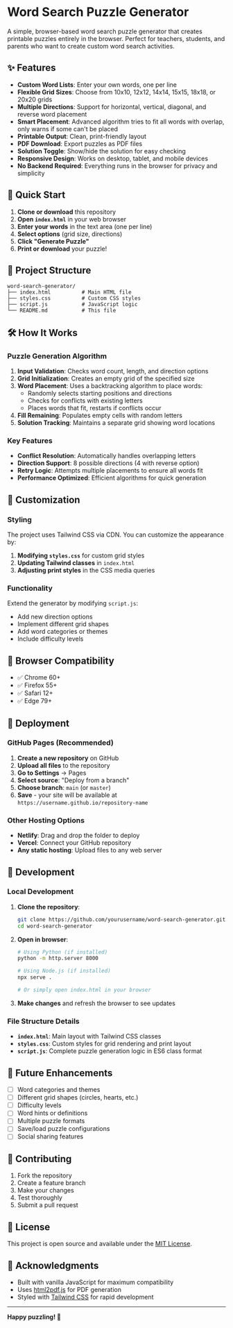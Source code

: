 # Word Search Puzzle Generator

A simple, browser-based word search puzzle generator that creates printable puzzles entirely in the browser. Perfect for teachers, students, and parents who want to create custom word search activities.

## ✨ Features

- **Custom Word Lists**: Enter your own words, one per line
- **Flexible Grid Sizes**: Choose from 10x10, 12x12, 14x14, 15x15, 18x18, or 20x20 grids
- **Multiple Directions**: Support for horizontal, vertical, diagonal, and reverse word placement
- **Smart Placement**: Advanced algorithm tries to fit all words with overlap, only warns if some can't be placed
- **Printable Output**: Clean, print-friendly layout
- **PDF Download**: Export puzzles as PDF files
- **Solution Toggle**: Show/hide the solution for easy checking
- **Responsive Design**: Works on desktop, tablet, and mobile devices
- **No Backend Required**: Everything runs in the browser for privacy and simplicity

## 🚀 Quick Start

1. **Clone or download** this repository
2. **Open `index.html`** in your web browser
3. **Enter your words** in the text area (one per line)
4. **Select options** (grid size, directions)
5. **Click "Generate Puzzle"**
6. **Print or download** your puzzle!

## 📁 Project Structure

```
word-search-generator/
├── index.html          # Main HTML file
├── styles.css          # Custom CSS styles
├── script.js           # JavaScript logic
└── README.md           # This file
```

## 🛠️ How It Works

### Puzzle Generation Algorithm

1. **Input Validation**: Checks word count, length, and direction options
2. **Grid Initialization**: Creates an empty grid of the specified size
3. **Word Placement**: Uses a backtracking algorithm to place words:
   - Randomly selects starting positions and directions
   - Checks for conflicts with existing letters
   - Places words that fit, restarts if conflicts occur
4. **Fill Remaining**: Populates empty cells with random letters
5. **Solution Tracking**: Maintains a separate grid showing word locations

### Key Features

- **Conflict Resolution**: Automatically handles overlapping letters
- **Direction Support**: 8 possible directions (4 with reverse option)
- **Retry Logic**: Attempts multiple placements to ensure all words fit
- **Performance Optimized**: Efficient algorithms for quick generation

## 🎨 Customization

### Styling

The project uses Tailwind CSS via CDN. You can customize the appearance by:

1. **Modifying `styles.css`** for custom grid styles
2. **Updating Tailwind classes** in `index.html`
3. **Adjusting print styles** in the CSS media queries

### Functionality

Extend the generator by modifying `script.js`:

- Add new direction options
- Implement different grid shapes
- Add word categories or themes
- Include difficulty levels

## 📱 Browser Compatibility

- ✅ Chrome 60+
- ✅ Firefox 55+
- ✅ Safari 12+
- ✅ Edge 79+

## 🚀 Deployment

### GitHub Pages (Recommended)

1. **Create a new repository** on GitHub
2. **Upload all files** to the repository
3. **Go to Settings** → Pages
4. **Select source**: "Deploy from a branch"
5. **Choose branch**: `main` (or `master`)
6. **Save** - your site will be available at `https://username.github.io/repository-name`

### Other Hosting Options

- **Netlify**: Drag and drop the folder to deploy
- **Vercel**: Connect your GitHub repository
- **Any static hosting**: Upload files to any web server

## 🔧 Development

### Local Development

1. **Clone the repository**:

   ```bash
   git clone https://github.com/yourusername/word-search-generator.git
   cd word-search-generator
   ```

2. **Open in browser**:

   ```bash
   # Using Python (if installed)
   python -m http.server 8000

   # Using Node.js (if installed)
   npx serve .

   # Or simply open index.html in your browser
   ```

3. **Make changes** and refresh the browser to see updates

### File Structure Details

- **`index.html`**: Main layout with Tailwind CSS classes
- **`styles.css`**: Custom styles for grid rendering and print layout
- **`script.js`**: Complete puzzle generation logic in ES6 class format

## 🎯 Future Enhancements

- [ ] Word categories and themes
- [ ] Different grid shapes (circles, hearts, etc.)
- [ ] Difficulty levels
- [ ] Word hints or definitions
- [ ] Multiple puzzle formats
- [ ] Save/load puzzle configurations
- [ ] Social sharing features

## 🤝 Contributing

1. Fork the repository
2. Create a feature branch
3. Make your changes
4. Test thoroughly
5. Submit a pull request

## 📄 License

This project is open source and available under the [MIT License](LICENSE).

## 🙏 Acknowledgments

- Built with vanilla JavaScript for maximum compatibility
- Uses [html2pdf.js](https://github.com/eKoopmans/html2pdf.js) for PDF generation
- Styled with [Tailwind CSS](https://tailwindcss.com/) for rapid development

---

**Happy puzzling! 🧩**
